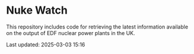 # Nuke Watch

This repository includes code for retrieving the latest information available on the output of EDF nuclear power plants in the UK.

Last updated: 2025-03-03 15:16